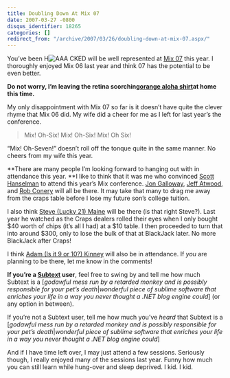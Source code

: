 ```yaml
---
title: Doubling Down At Mix 07
date: 2007-03-27 -0800
disqus_identifier: 18265
categories: []
redirect_from: "/archive/2007/03/26/doubling-down-at-mix-07.aspx/"
---
```


You’ve been
H![AAA](https://haacked.com/images/haacked_com/WindowsLiveWriter/DoublingDownAtMix07_10E98/fun_cards%5B5%5D.jpg)
CKED will be well represented at [Mix
07](http://visitmix.com/ "Mix 07 website") this year. I thoroughly
enjoyed Mix 06 last year and think 07 has the potential to be even
better.

**Do not worry, I’m leaving the retina scorching**[**orange aloha
shirt**](https://haacked.com/archive/2006/03/15/SeeYouAtMix06.aspx "See You At Mix 06")**at
home this time.**

My only disappointment with Mix 07 so far is it doesn’t have quite the
clever rhyme that Mix 06 did. My wife did a cheer for me as I left for
last year’s the conference.

> Mix! Oh-Six! Mix! Oh-Six! Mix! Oh Six!

“Mix! Oh-Seven!” doesn’t roll off the tonque quite in the same manner.
No cheers from my wife this year.

**There are many people I’m looking forward to hanging out with in
attendance this year. **I like to think that it was me who convinced
[Scott Hanselman](http://hanselman.com/blog/ "Scott Hanselman") to
attend this year’s Mix conference. [Jon
Galloway](http://weblogs.asp.net/jgalloway/ "Jon Galloway"), [Jeff
Atwood](http://codinghorror.com/blog/ "CodingHorror blog"), and [Rob
Conery](http://blog.wekeroad.com/ "Rob Conery’s Blog") will all be
there. It may take that many to drag me away from the craps table before
I lose my future son’s college tuition.

I also think [Steve (Lucky 21)
Maine](http://hyperthink.net/blog/ "Steve Maine") will be there (is that
right Steve?). Last year he watched as the Craps dealers rolled their
eyes when I only bought \$40 worth of chips (it’s all I had) at a \$10
table. I then proceeded to turn that into around \$300, only to lose the
bulk of that at BlackJack later. No more BlackJack after Craps!

I think [Adam (Is it 9 or 10?)
Kinney](http://adamkinney.com/ "Adam Kinney") will also be in
attendance. If *you* are planning to be there, let me know in the
comments!

**If you’re a
[Subtext](http://subtextproject.com/ "Subtext Project Website") user**,
feel free to swing by and tell me how much Subtext is a [*godawful mess
run by a retarded monkey and is possibly responsible for your pet’s
death*|*wonderful piece of sublime software that enriches your life in a
way you never thought a .NET blog engine could*] (or any option in
between).

If you’re not a Subtext user, tell me how much you’ve *heard* that
Subtext is a [*godawful mess run by a retarded monkey and is possibly
responsible for your pet’s death*|*wonderful piece of sublime software
that enriches your life in a way you never thought a .NET blog engine
could*]

And if I have time left over, I may just attend a few sessions.
Seriously though, I really enjoyed many of the sessions last year. Funny
how much you can still learn while hung-over and sleep deprived. I kid.
I kid.

